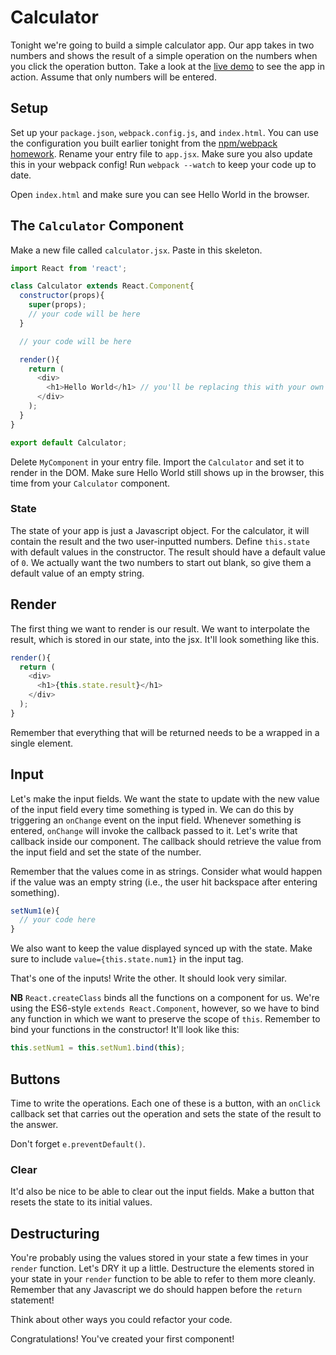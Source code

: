# Calculator

Tonight we're going to build a simple calculator app. Our app takes in two numbers and shows the result of a simple operation on the numbers when you click the operation button. Take a look at the [live demo][live-demo] to see the app in action. Assume that only numbers will be entered.

[live-demo]: https://appacademy.github.io/curriculum/calculator/

## Setup

Set up your `package.json`, `webpack.config.js`, and `index.html`. You can use the configuration you built earlier tonight from the [npm/webpack homework][npm-webpack]. Rename your entry file to `app.jsx`. Make sure you also update this in your webpack config! Run `webpack --watch` to keep your code up to date.

[npm-webpack]: https://github.com/appacademy/curriculum/blob/master/react/readings/npm_reading.md

Open `index.html` and make sure you can see Hello World in the browser.

## The `Calculator` Component

Make a new file called `calculator.jsx`. Paste in this skeleton.

```javascript
import React from 'react';

class Calculator extends React.Component{
  constructor(props){
    super(props);
    // your code will be here
  }

  // your code will be here

  render(){
    return (
      <div>
        <h1>Hello World</h1> // you'll be replacing this with your own code
      </div>
    );
  }
}

export default Calculator;
```

Delete `MyComponent` in your entry file. Import the `Calculator` and set it to render in the DOM. Make sure Hello World still shows up in the browser, this time from your `Calculator` component.

### State

The state of your app is just a Javascript object. For the calculator, it will contain the result and the two user-inputted numbers. Define `this.state` with default values in the constructor. The result should have a default value of `0`. We actually want the two numbers to start out blank, so give them a default value of an empty string.

## Render

The first thing we want to render is our result. We want to interpolate the result, which is stored in our state, into the jsx. It'll look something like this.

```javascript
render(){
  return (
    <div>
      <h1>{this.state.result}</h1>
    </div>
  );
}
```

Remember that everything that will be returned needs to be a wrapped in a single element.

## Input

Let's make the input fields. We want the state to update with the new value of the input field every time something is typed in. We can do this by triggering an `onChange` event on the input field. Whenever something is entered, `onChange` will invoke the callback passed to it. Let's write that callback inside our component. The callback should retrieve the value from the input field and set the state of the number.

Remember that the values come in as strings. Consider what would happen if the value was an empty string (i.e., the user hit backspace after entering something).

```javascript
setNum1(e){
  // your code here
}
```

We also want to keep the value displayed synced up with the state. Make sure to include `value={this.state.num1}` in the input tag.

That's one of the inputs! Write the other. It should look very similar.

**NB** `React.createClass` binds all the functions on a component for us. We're using the ES6-style `extends React.Component`, however, so we have to bind any function in which we want to preserve the scope of `this`. Remember to bind your functions in the constructor! It'll look like this:

```javascript
this.setNum1 = this.setNum1.bind(this);
```

## Buttons

Time to write the operations. Each one of these is a button, with an `onClick` callback set that carries out the operation and sets the state of the result to the answer.

Don't forget `e.preventDefault()`.

### Clear

It'd also be nice to be able to clear out the input fields. Make a button that resets the state to its initial values.

## Destructuring

You're probably using the values stored in your state a few times in your `render` function. Let's DRY it up a little. Destructure the elements stored in your state in your `render` function to be able to refer to them more cleanly. Remember that any Javascript we do should happen before the `return` statement!

Think about other ways you could refactor your code.

Congratulations! You've created your first component!
